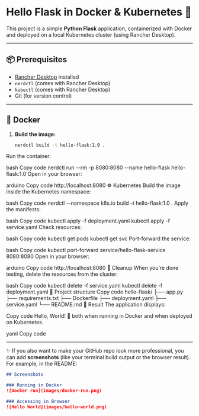 # Hello Flask in Docker & Kubernetes 🚀

This project is a simple **Python Flask** application, containerized with Docker and deployed on a local Kubernetes cluster (using Rancher Desktop).

---

## 📦 Prerequisites
- [Rancher Desktop](https://rancherdesktop.io/) installed
- `nerdctl` (comes with Rancher Desktop)
- `kubectl` (comes with Rancher Desktop)
- Git (for version control)

---

## 🐳 Docker

1. **Build the image:**
   ```bash
   nerdctl build -t hello-flask:1.0 .
Run the container:

bash
Copy code
nerdctl run --rm -p 8080:8080 --name hello-flask hello-flask:1.0
Open in your browser:

arduino
Copy code
http://localhost:8080
☸️ Kubernetes
Build the image inside the Kubernetes namespace:

bash
Copy code
nerdctl --namespace k8s.io build -t hello-flask:1.0 .
Apply the manifests:

bash
Copy code
kubectl apply -f deployment.yaml
kubectl apply -f service.yaml
Check resources:

bash
Copy code
kubectl get pods
kubectl get svc
Port-forward the service:

bash
Copy code
kubectl port-forward service/hello-flask-service 8080:8080
Open in your browser:

arduino
Copy code
http://localhost:8080
🧹 Cleanup
When you’re done testing, delete the resources from the cluster:

bash
Copy code
kubectl delete -f service.yaml
kubectl delete -f deployment.yaml
📂 Project structure
Copy code
hello-flask/
├── app.py
├── requirements.txt
├── Dockerfile
├── deployment.yaml
├── service.yaml
└── README.md
🙌 Result
The application displays:

Copy code
Hello, World! 👋
both when running in Docker and when deployed on Kubernetes.

yaml
Copy code

---

✨ If you also want to make your GitHub repo look more professional, you can add **screenshots** (like your terminal build output or the browser result). For example, in the README:

```markdown
## Screenshots

### Running in Docker
![Docker run](images/docker-run.png)

### Accessing in Browser
![Hello World](images/hello-world.png)
